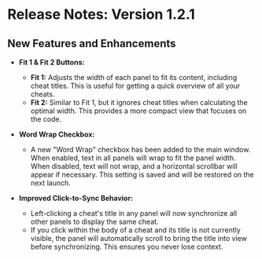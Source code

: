 # Release Notes: Version 1.2.1

## New Features and Enhancements

*   **Fit 1 & Fit 2 Buttons:**
    *   **Fit 1:** Adjusts the width of each panel to fit its content, including cheat titles. This is useful for getting a quick overview of all your cheats.
    *   **Fit 2:** Similar to Fit 1, but it ignores cheat titles when calculating the optimal width. This provides a more compact view that focuses on the code.

*   **Word Wrap Checkbox:**
    *   A new "Word Wrap" checkbox has been added to the main window. When enabled, text in all panels will wrap to fit the panel width. When disabled, text will not wrap, and a horizontal scrollbar will appear if necessary. This setting is saved and will be restored on the next launch.

*   **Improved Click-to-Sync Behavior:**
    *   Left-clicking a cheat's title in any panel will now synchronize all other panels to display the same cheat.
    *   If you click within the body of a cheat and its title is not currently visible, the panel will automatically scroll to bring the title into view before synchronizing. This ensures you never lose context.